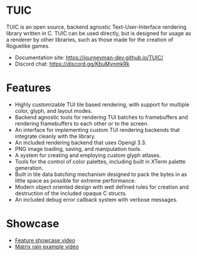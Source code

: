 # TUIC

TUIC is an open source, backend agnostic Text-User-Interface rendering library written in C. TUIC can be used directly, but is designed for usage as a renderer by other libraries, such as those made for the creation of Roguelike games.

* Documentation site: https://journeyman-dev.github.io/TUIC/
* Discord chat: https://discord.gg/KbuMynmkRk

# Features


 * Highly customizable TUI tile based rendering, with support for multiple color, glyph, and layout modes.
 * Backend agnostic tools for rendering TUI batches to framebuffers and rendering framebuffers to each other or to the screen.
 * An interface for implementing custom TUI rendering backends that integrate cleanly with the library.
 * An included rendering backend that uses Opengl 3.3.
 * PNG image loading, saving, and manipulation tools.
 * A system for creating and employing custom glyph atlases. 
 * Tools for the control of color palettes, including built in XTerm palette generation.
 * Built in tile data batching mechanism designed to pack the bytes in as little space as possible for extreme performance.
 * Modern object oriented design with well defined rules for creation and destruction of the included opaque C structs.
 * An included debug error callback system with verbose messages.
 
# Showcase

 * [Feature showcase video](https://youtu.be/Xr90ng2SHoY)
 * [Matrix rain example video](https://youtu.be/XbBF8AwEcwg)
